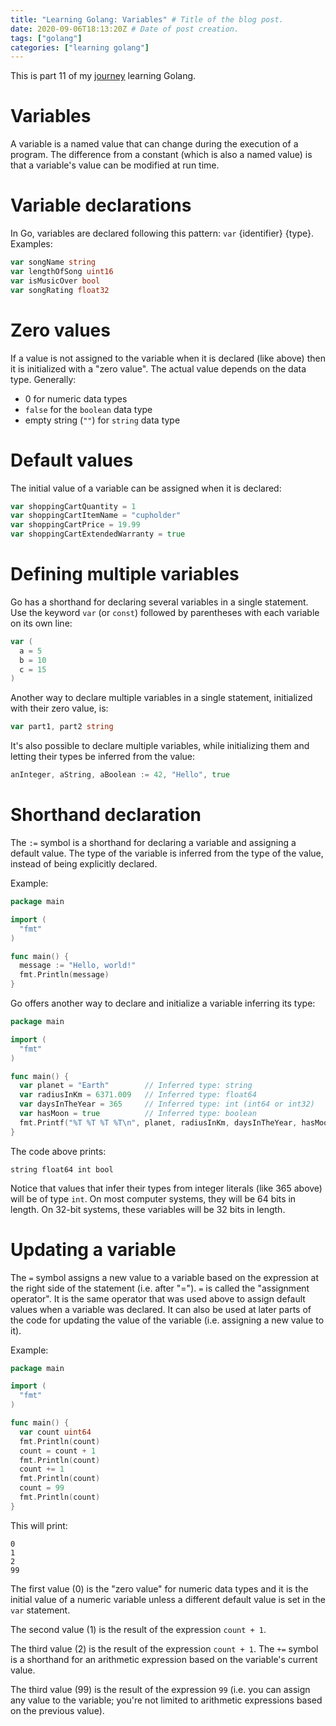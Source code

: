```yaml
---
title: "Learning Golang: Variables" # Title of the blog post.
date: 2020-09-06T18:13:20Z # Date of post creation.
tags: ["golang"]
categories: ["learning golang"]
---
```


This is part 11 of my [journey](/categories/learning-golang/) learning Golang.

# Variables

A variable is a named value that can change during the execution of a program. The difference from a constant (which is
also a named value) is that a variable's value can be modified at run time.

# Variable declarations

In Go, variables are declared following this pattern: `var` {identifier} {type}. Examples:

```go
var songName string
var lengthOfSong uint16
var isMusicOver bool
var songRating float32
```

# Zero values

If a value is not assigned to the variable when it is declared (like above) then it is initialized with a "zero value".
The actual value depends on the data type. Generally:

- 0 for numeric data types
- `false` for the `boolean` data type
- empty string (`""`) for `string` data type

# Default values

The initial value of a variable can be assigned when it is declared:

```go
var shoppingCartQuantity = 1
var shoppingCartItemName = "cupholder"
var shoppingCartPrice = 19.99
var shoppingCartExtendedWarranty = true
```

# Defining multiple variables

Go has a shorthand for declaring several variables in a single statement. Use the keyword `var` (or `const`) followed
by parentheses with each variable on its own line:

```go
var (
  a = 5
  b = 10
  c = 15
)
```

Another way to declare multiple variables in a single statement, initialized with their zero value, is:

```go
var part1, part2 string
```

It's also possible to declare multiple variables, while initializing them and letting their types be inferred from the
value:

```go
anInteger, aString, aBoolean := 42, "Hello", true
```

# Shorthand declaration

The `:=` symbol is a shorthand for declaring a variable and assigning a default value. The type of the variable is
inferred from the type of the value, instead of being explicitly declared.

Example:

```go
package main

import (
  "fmt"
)

func main() {
  message := "Hello, world!"
  fmt.Println(message)
}
```

Go offers another way to declare and initialize a variable inferring its type:

```go
package main

import (
  "fmt"
)

func main() {
  var planet = "Earth"        // Inferred type: string
  var radiusInKm = 6371.009   // Inferred type: float64
  var daysInTheYear = 365     // Inferred type: int (int64 or int32)
  var hasMoon = true          // Inferred type: boolean
  fmt.Printf("%T %T %T %T\n", planet, radiusInKm, daysInTheYear, hasMoon)
}
```

The code above prints:

```
string float64 int bool
```

Notice that values that infer their types from integer literals (like 365 above) will be of type `int`. On most computer
systems, they will be 64 bits in length. On 32-bit systems, these variables will be 32 bits in length.

# Updating a variable

The `=` symbol assigns a new value to a variable based on the expression at the right side of the statement (i.e. after
"="). `=` is called the "assignment operator". It is the same operator that was used above to assign default values when
a variable was declared. It can also be used at later parts of the code for updating the value of the variable (i.e.
assigning a new value to it).

Example:

```go
package main

import (
  "fmt"
)

func main() {
  var count uint64
  fmt.Println(count)
  count = count + 1
  fmt.Println(count)
  count += 1
  fmt.Println(count)
  count = 99
  fmt.Println(count)
}
```

This will print:

```
0
1
2
99
```

The first value (0) is the "zero value" for numeric data types and it is the initial value of a numeric variable unless
a different default value is set in the `var` statement.

The second value (1) is the result of the expression `count + 1`.

The third value (2) is the result of the expression `count + 1`. The `+=` symbol is a shorthand for an arithmetic
expression based on the variable's current value.

The third value (99) is the result of the expression `99` (i.e. you can assign any value to the variable; you're not
limited to arithmetic expressions based on the previous value).

